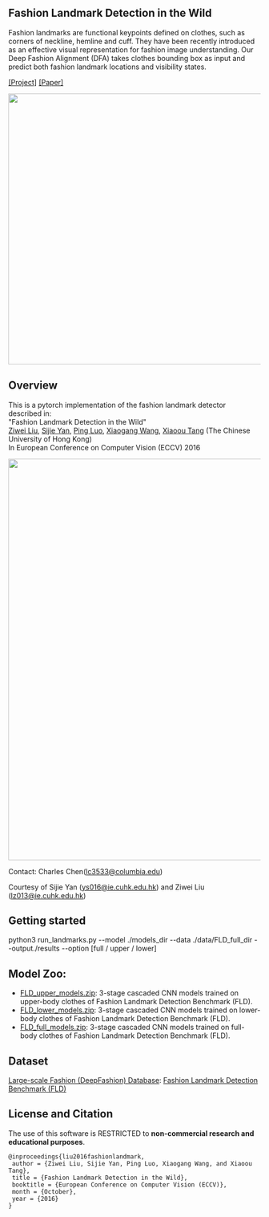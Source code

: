 ## Fashion Landmark Detection in the Wild
Fashion landmarks are functional keypoints defined on clothes, such as corners of neckline, hemline and cuff. They have been recently introduced as an effective visual representation for fashion image understanding.
Our Deep Fashion Alignment (DFA) takes clothes bounding box as input and predict both fashion landmark locations and visibility states.

[[Project]](http://personal.ie.cuhk.edu.hk/~lz013/projects/FashionLandmarks.html) [[Paper]](https://arxiv.org/abs/1608.03049)   

<img src='./misc/demo.gif' width=540>

## Overview
This is a pytorch implementation of the fashion landmark detector described in:  
"Fashion Landmark Detection in the Wild"   
[Ziwei Liu](http://personal.ie.cuhk.edu.hk/~lz013/), [Sijie Yan](http://mmlab.ie.cuhk.edu.hk/), [Ping Luo](http://personal.ie.cuhk.edu.hk/~pluo/), [Xiaogang Wang](http://www.ee.cuhk.edu.hk/~xgwang/), [Xiaoou Tang](https://www.ie.cuhk.edu.hk/people/xotang.shtml) (The Chinese University of Hong Kong)   
In European Conference on Computer Vision (ECCV) 2016

<img src='./misc/demo_teaser.jpg' width=800>


Contact: Charles Chen(lc3533@columbia.edu)

Courtesy of Sijie Yan (ys016@ie.cuhk.edu.hk) and Ziwei Liu (lz013@ie.cuhk.edu.hk)



## Getting started
 python3 run_landmarks.py --model ./models_dir --data ./data/FLD_full_dir --output./results --option [full / upper / lower]


## Model Zoo:
* [FLD_upper_models.zip](https://drive.google.com/open?id=0B7EVK8r0v71pa1BTRnJSaEI3a2c): 3-stage cascaded CNN models trained on upper-body clothes of Fashion Landmark Detection Benchmark (FLD).
* [FLD_lower_models.zip](https://drive.google.com/open?id=0B7EVK8r0v71pMmpXbDY5R3hkUFU): 3-stage cascaded CNN models trained on lower-body clothes of Fashion Landmark Detection Benchmark (FLD).
* [FLD_full_models.zip](https://drive.google.com/open?id=0B7EVK8r0v71pTlpsZENTRHg2ZW8): 3-stage cascaded CNN models trained on full-body clothes of Fashion Landmark Detection Benchmark (FLD).

## Dataset
[Large-scale Fashion (DeepFashion) Database](http://mmlab.ie.cuhk.edu.hk/projects/DeepFashion.html): [Fashion Landmark Detection Benchmark (FLD)](http://mmlab.ie.cuhk.edu.hk/projects/DeepFashion/LandmarkDetection.html)

## License and Citation
The use of this software is RESTRICTED to **non-commercial research and educational purposes**.

```
@inproceedings{liu2016fashionlandmark,
 author = {Ziwei Liu, Sijie Yan, Ping Luo, Xiaogang Wang, and Xiaoou Tang},
 title = {Fashion Landmark Detection in the Wild},
 booktitle = {European Conference on Computer Vision (ECCV)},
 month = {October},
 year = {2016} 
}
```
